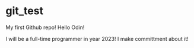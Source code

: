 # git_test

My first Github repo!
Hello Odin!

I will be a full-time programmer in year 2023! I make committment about it!
